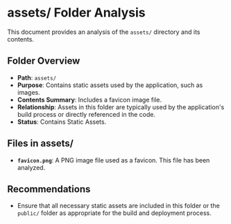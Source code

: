 # assets/ Folder Analysis

This document provides an analysis of the `assets/` directory and its contents.

## Folder Overview
- **Path**: `assets/`
- **Purpose**: Contains static assets used by the application, such as images.
- **Contents Summary**: Includes a favicon image file.
- **Relationship**: Assets in this folder are typically used by the application's build process or directly referenced in the code.
- **Status**: Contains Static Assets.

## Files in assets/

- **`favicon.png`**: A PNG image file used as a favicon. This file has been analyzed.

## Recommendations
- Ensure that all necessary static assets are included in this folder or the `public/` folder as appropriate for the build and deployment process.
